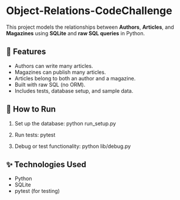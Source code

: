 # Object-Relations-CodeChallenge

This project models the relationships between **Authors**, **Articles**, and **Magazines** using **SQLite** and **raw SQL queries** in Python.

## 📁 Features
- Authors can write many articles.
- Magazines can publish many articles.
- Articles belong to both an author and a magazine.
- Built with raw SQL (no ORM).
- Includes tests, database setup, and sample data.

## 🧪 How to Run

1. Set up the database:
   python run_setup.py

2. Run tests:
   pytest

3. Debug or test functionality:
   python lib/debug.py

## ✨ Technologies Used
- Python
- SQLite
- pytest (for testing)
